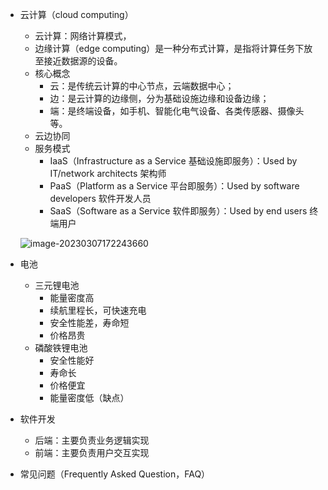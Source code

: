 - 云计算（cloud computing）

  - 云计算：网络计算模式，
  - 边缘计算（edge computing）是一种分布式计算，是指将计算任务下放至接近数据源的设备。
  - 核心概念
    - 云：是传统云计算的中心节点，云端数据中心；
    - 边：是云计算的边缘侧，分为基础设施边缘和设备边缘；
    - 端：是终端设备，如手机、智能化电气设备、各类传感器、摄像头等。
  - 云边协同
  - 服务模式
    - IaaS（Infrastructure as a Service 基础设施即服务）：Used by IT/network architects 架构师
    - PaaS（Platform as a Service 平台即服务）：Used by software developers 软件开发人员
    - SaaS（Software as a Service 软件即服务）：Used by end users 终端用户

  ![image-20230307172243660](C:\Users\千江映月\AppData\Roaming\Typora\typora-user-images\image-20230307172243660.png)



- 电池
  - 三元锂电池
    - 能量密度高
    - 续航里程长，可快速充电
    - 安全性能差，寿命短
    - 价格昂贵
  - 磷酸铁锂电池
    - 安全性能好
    - 寿命长
    - 价格便宜
    - 能量密度低（缺点）

- 软件开发
  - 后端：主要负责业务逻辑实现
  - 前端：主要负责用户交互实现

- 常见问题（Frequently Asked Question，FAQ）

